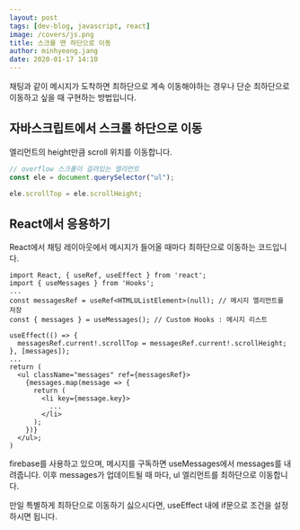 ```yaml
---
layout: post
tags: [dev-blog, javascript, react]
image: /covers/js.png
title: 스크롤 맨 하단으로 이동
author: minhyeong.jang
date: 2020-01-17 14:10
---
```


채팅과 같이 메시지가 도착하면 최하단으로 계속 이동해야하는 경우나 단순 최하단으로 이동하고 싶을 때 구현하는 방법입니다.

## 자바스크립트에서 스크롤 하단으로 이동

엘리먼트의 height만큼 scroll 위치를 이동합니다.

```js
// overflow 스크롤이 걸려있는 엘리먼트
const ele = document.querySelector("ul");

ele.scrollTop = ele.scrollHeight;
```

## React에서 응용하기

React에서 채팅 레이아웃에서 메시지가 들어올 때마다 최하단으로 이동하는 코드입니다.

```tsx
import React, { useRef, useEffect } from 'react';
import { useMessages } from 'Hooks';
...
const messagesRef = useRef<HTMLUListElement>(null); // 메시지 엘리먼트를 저장
const { messages } = useMessages(); // Custom Hooks : 메시지 리스트

useEffect(() => {
  messagesRef.current!.scrollTop = messagesRef.current!.scrollHeight;
}, [messages]);
...
return (
  <ul className="messages" ref={messagesRef}>
    {messages.map(message => {
      return (
        <li key={message.key}>
          ...
        </li>
      );
    })}
  </ul>;
)
```

firebase를 사용하고 있으며, 메시지를 구독하면 useMessages에서 messages를 내려줍니다. 이후 messages가 업데이트될 때 마다, ul 엘리먼트를 최하단으로 이동합니다.

만일 특별하게 최하단으로 이동하기 싫으시다면, useEffect 내에 if문으로 조건을 설정하시면 됩니다.
